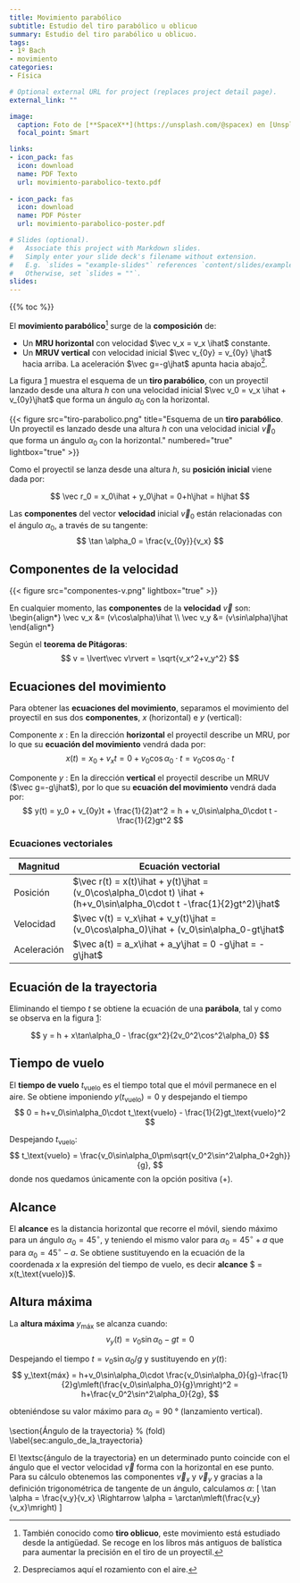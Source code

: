 ```yaml
---
title: Movimiento parabólico
subtitle: Estudio del tiro parabólico u oblicuo
summary: Estudio del tiro parabólico u oblicuo.
tags:
- 1º Bach
- movimiento
categories:
- Física

# Optional external URL for project (replaces project detail page).
external_link: ""

image:
  caption: Foto de [**SpaceX**](https://unsplash.com/@spacex) en [Unsplash](https://unsplash.com)
  focal_point: Smart

links:
- icon_pack: fas
  icon: download
  name: PDF Texto
  url: movimiento-parabolico-texto.pdf
  
- icon_pack: fas
  icon: download
  name: PDF Póster
  url: movimiento-parabolico-poster.pdf  

# Slides (optional).
#   Associate this project with Markdown slides.
#   Simply enter your slide deck's filename without extension.
#   E.g. `slides = "example-slides"` references `content/slides/example-slides.md`.
#   Otherwise, set `slides = ""`.
slides: 
---
```


$$
\newcommand{\ihat}{\hat{\imath}}
\newcommand{\jhat}{\hat{\jmath}}
$$

{{% toc %}}

El **movimiento parabólico**[^1] surge de la **composición** de:

[^1]: También conocido como **tiro oblicuo**, este movimiento está estudiado desde la antigüedad. Se recoge en los libros más antiguos de balística para aumentar la precisión en el tiro de un proyectil.

- Un **MRU horizontal** con velocidad $\vec v_x = v_x \ihat$ constante.
- Un **MRUV vertical** con velocidad inicial $\vec v_{0y} = v_{0y} \jhat$ hacia arriba. La aceleración $\vec g=-g\jhat$ apunta hacia abajo[^2].
[^2]: Despreciamos aquí el rozamiento con el aire.

La figura [1](#figure-esquema-de-un-tiro-parabólico-un-proyectil-es-lanzado-desde-una-altura-h-con-una-velocidad-inicial-vec-v_0-que-forma-un-ángulo-alpha_0-con-la-horizontal) muestra el esquema de un **tiro parabólico**, con un proyectil lanzado desde una altura $h$ con una velocidad inicial $\vec v_0 = v_x \ihat + v_{0y}\jhat$ que forma un ángulo $\alpha_0$ con la horizontal.

{{< figure src="tiro-parabolico.png" title="Esquema de un **tiro parabólico**. Un proyectil es lanzado desde una altura $h$ con una velocidad inicial $\vec v_0$ que forma un ángulo $\alpha_0$ con la horizontal." numbered="true" lightbox="true" >}}

Como el proyectil se lanza desde una altura $h$, su __posición inicial__ viene dada por:

$$
\vec r_0 = x_0\ihat + y_0\jhat = 0+h\jhat = h\jhat
$$

Las **componentes** del vector **velocidad** inicial $\vec v_0$ están relacionadas con el ángulo $\alpha_0$, a través de su tangente:
$$
\tan \alpha_0 = \frac{v_{0y}}{v_x}
$$

## Componentes de la velocidad
{{< figure src="componentes-v.png" lightbox="true" >}}

En cualquier momento, las **componentes** de la **velocidad** $\vec v$ son:
\begin{align*}
	\vec v_x &= (v\cos\alpha)\ihat \\\\
	\vec v_y &= (v\sin\alpha)\jhat
\end{align*}

Según el **teorema de Pitágoras**:
$$
v = \lvert\vec v\rvert = \sqrt{v_x^2+v_y^2}
$$

## Ecuaciones del movimiento
Para obtener las **ecuaciones del movimiento**, separamos el movimiento del proyectil en sus dos **componentes**, $x$ (horizontal) e $y$ (vertical):

Componente $x$
: En la dirección **horizontal** el proyectil describe un MRU, por lo que su **ecuación del movimiento** vendrá dada por:
$$
x(t) = x_0 + v_x t = 0 + v_0\cos\alpha_0\cdot t = v_0\cos\alpha_0\cdot t
$$

Componente $y$
: En la dirección **vertical** el proyectil describe un MRUV ($\vec g=-g\jhat$), por lo que su **ecuación del movimiento** vendrá dada por:
$$
y(t) = y_0 + v_{0y}t + \frac{1}{2}at^2 = h + v_0\sin\alpha_0\cdot t -\frac{1}{2}gt^2
$$

### Ecuaciones vectoriales
| Magnitud | Ecuación vectorial |
| --- | --- |
| Posición | $\vec r(t) = x(t)\ihat + y(t)\jhat =  (v_0\cos\alpha_0\cdot t) \ihat + (h+v_0\sin\alpha_0\cdot t -\frac{1}{2}gt^2)\jhat$ |
| Velocidad | $\vec v(t) = v_x\ihat + v_y(t)\jhat =  (v_0\cos\alpha_0)\ihat + (v_0\sin\alpha_0-gt\jhat$ |
| Aceleración | $\vec a(t) = a_x\ihat + a_y\jhat = 0 -g\jhat = -g\jhat$ |

## Ecuación de la trayectoria
Eliminando el tiempo $t$ se obtiene la ecuación de una **parábola**, tal y como se observa en la figura [1](#figure-esquema-de-un-tiro-parabólico-un-proyectil-es-lanzado-desde-una-altura-h-con-una-velocidad-inicial-vec-v_0-que-forma-un-ángulo-alpha_0-con-la-horizontal):

$$
y = h + x\tan\alpha_0 - \frac{gx^2}{2v_0^2\cos^2\alpha_0}
$$

## Tiempo de vuelo

El **tiempo de vuelo** $t_\text{vuelo}$ es el tiempo total que el móvil permanece en el aire. Se obtiene imponiendo $y(t_\text{vuelo})=0$ y despejando el tiempo
$$
0 = h+v_0\sin\alpha_0\cdot t_\text{vuelo} - \frac{1}{2}gt_\text{vuelo}^2
$$

Despejando $t_\text{vuelo}$:
$$
t_\text{vuelo} = \frac{v_0\sin\alpha_0\pm\sqrt{v_0^2\sin^2\alpha_0+2gh}}{g},
$$
donde nos quedamos únicamente con la opción positiva ($+$).

## Alcance
El **alcance** es la distancia horizontal que recorre el móvil, siendo máximo para un ángulo $\alpha_0 = 45^\circ$, y teniendo el mismo valor para $\alpha_0 = 45^\circ+a$ que para $\alpha_0 = 45^\circ-a$. Se obtiene sustituyendo en la ecuación de la coordenada $x$ la expresión del tiempo de vuelo, es decir **alcance** $ = x(t_\text{vuelo})$.

## Altura máxima

La **altura máxima** $y_\text{máx}$ se alcanza cuando:
$$
v_y(t) = v_0\sin\alpha_0-gt = 0
$$

Despejando el tiempo $t=v_0\sin\alpha_0/g$ y sustituyendo en $y(t)$:
$$
y_\text{máx} = h+v_0\sin\alpha_0\cdot \frac{v_0\sin\alpha_0}{g}-\frac{1}{2}g\mleft(\frac{v_0\sin\alpha_0}{g}\mright)^2 = h+\frac{v_0^2\sin^2\alpha_0}{2g},
$$		

obteniéndose su valor máximo para $\alpha_0 = \SI{90}{\degree}$ (lanzamiento vertical).

\section{Ángulo de la trayectoria} % (fold)
\label{sec:angulo_de_la_trayectoria}

El \textsc{ángulo de la trayectoria} en un determinado punto coincide con el ángulo que el vector velocidad $\vec v$ forma con la horizontal en ese punto. Para su cálculo obtenemos las componentes $\vec v_x$ y $\vec v_y$ y gracias a la definición trigonométrica de tangente de un ángulo, calculamos $\alpha$:
\[
\tan \alpha = \frac{v_y}{v_x} \Rightarrow \alpha = \arctan\mleft(\frac{v_y}{v_x}\mright)
\]